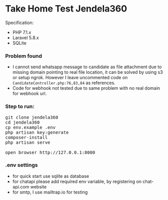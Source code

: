 # Take Home Test Jendela360

Specification:
- PHP 7.1.x
- Laravel 5.8.x
- SQLite

### Problem found
- I cannot send whatsapp message to candidate as file attachment due to missing domain pointing to real file location, it can be solved by using s3 or setup ngrok. However I leave uncommented code on `CandidateController.php:76,83,84` as references.
- Code for webhook not tested due to same problem with no real domain for webhook url.

### Step to run:
<pre>
git clone jendela360
cd jendela360
cp env.example .env
php artisan key:generate
composer-install
php artisan serve

open browser http://127.0.0.1:8000
</pre>

### .env settings
- for quick start use sqlite as database
- for chatapi please add required env variable, by registering on chat-api.com website
- for smtp, I use mailtrap.io for testing
